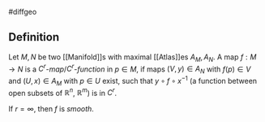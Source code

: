 #diffgeo 

## Definition

Let $M, N$ be two [[Manifold]]s with maximal [[Atlas]]es $A_M, A_N$. A map $f: M \to N$ is a $C^r$-*map*/$C^r$-*function* in $p \in M$, if maps $(V, y) \in A_N$ with $f(p) \in V$ and $(U,x) \in A_M$ with $p \in U$ exist, such that $y \circ f \circ x^{-1}$ (a function between open subsets of $\mathbb{R}^n$, $\mathbb{R}^m$) is in $C^r$.

If $r = \infty$, then $f$ is *smooth*.